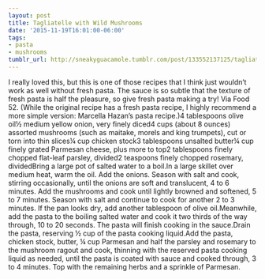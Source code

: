 ```yaml
---
layout: post
title: Tagliatelle with Wild Mushrooms
date: '2015-11-19T16:01:00-06:00'
tags:
- pasta
- mushrooms
tumblr_url: http://sneakyguacamole.tumblr.com/post/133552137125/tagliatelle-with-wild-mushrooms
---
```

I really loved this, but this is one of those recipes that I think just wouldn’t work as well without fresh pasta. The sauce is so subtle that the texture of fresh pasta is half the pleasure, so give fresh pasta making a try! Via Food 52. (While the original recipe has a fresh pasta recipe, I highly recommend a more simple version: Marcella Hazan’s pasta recipe.)4 tablespoons olive oil½ medium yellow onion, very finely diced4 cups (about 8 ounces) assorted mushrooms (such as maitake, morels and king trumpets), cut or torn into thin slices¼ cup chicken stock3 tablespoons unsalted butter¼ cup finely grated Parmesan cheese, plus more to top2 tablespoons finely chopped flat-leaf parsley, divided2 teaspoons finely chopped rosemary, dividedBring a large pot of salted water to a boil.In a large skillet over medium heat, warm the oil. Add the onions. Season with salt and cook, stirring occasionally, until the onions are soft and translucent, 4 to 6 minutes. Add the mushrooms and cook until lightly browned and softened, 5 to 7 minutes. Season with salt and continue to cook for another 2 to 3 minutes. If the pan looks dry, add another tablespoon of olive oil.Meanwhile, add the pasta to the boiling salted water and cook it two thirds of the way through, 10 to 20 seconds. The pasta will finish cooking in the sauce.Drain the pasta, reserving ½ cup of the pasta cooking liquid.Add the pasta, chicken stock, butter, ¼ cup Parmesan and half the parsley and rosemary to the mushroom ragout and cook, thinning with the reserved pasta cooking liquid as needed, until the pasta is coated with sauce and cooked through, 3 to 4 minutes. Top with the remaining herbs and a sprinkle of Parmesan.
